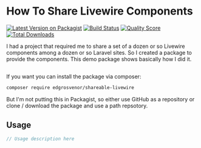 # How To Share Livewire Components

[![Latest Version on Packagist](https://img.shields.io/packagist/v/edgrosvenor/shareable-livewire.svg?style=flat-square)](https://packagist.org/packages/edgrosvenor/shareable-livewire)
[![Build Status](https://img.shields.io/travis/edgrosvenor/shareable-livewire/master.svg?style=flat-square)](https://travis-ci.org/edgrosvenor/shareable-livewire)
[![Quality Score](https://img.shields.io/scrutinizer/g/edgrosvenor/shareable-livewire.svg?style=flat-square)](https://scrutinizer-ci.com/g/edgrosvenor/shareable-livewire)
[![Total Downloads](https://img.shields.io/packagist/dt/edgrosvenor/shareable-livewire.svg?style=flat-square)](https://packagist.org/packages/edgrosvenor/shareable-livewire)

I had a project that required me to share a set of a dozen or so Livewire components among a dozen or so Laravel
 sites. So I created a package to provide the components. This demo package shows basically how I did it.

## 

If you want you can install the package via composer:

```bash
composer require edgrosvenor/shareable-livewire
```
But I'm not putting this in Packagist, so either use GitHub as a repository or clone / download the package and use a
 path repsotory.

## Usage

``` php
// Usage description here
```
